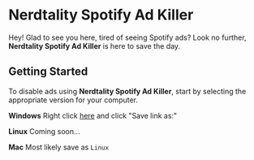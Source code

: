 **Nerdtality Spotify Ad Killer**
===================


Hey! Glad to see you here, tired of seeing Spotify ads? Look no further, **Nerdtality Spotify Ad Killer** is here to save the day.


**Getting Started**
-------------

To disable ads using  **Nerdtality Spotify Ad Killer**, start by selecting the appropriate version for your computer.

**Windows**
Right click [here](https://github.com/Nerdtality/Nerdtality-Spotify-Ad-Killer/raw/master/nerdtality-windows-spotify-ad-killer.cmd "GitHub RAW Nerdtality Windows Spotify Ad Killer") and click "Save link as:"

**Linux**
Coming soon...

**Mac**
Most likely save as `Linux`
